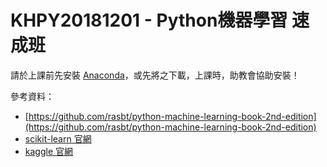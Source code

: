 # KHPY20181201 - Python機器學習 速成班

請於上課前先安裝 [Anaconda](https://www.anaconda.com/download/)，或先將之下載，上課時，助教會協助安裝！

參考資料：

* [https://github.com/rasbt/python-machine-learning-book-2nd-edition](https://github.com/rasbt/python-machine-learning-book-2nd-edition)
* [scikit-learn 官網](https://scikit-learn.org/stable/)
* [kaggle 官網](https://www.kaggle.com/)